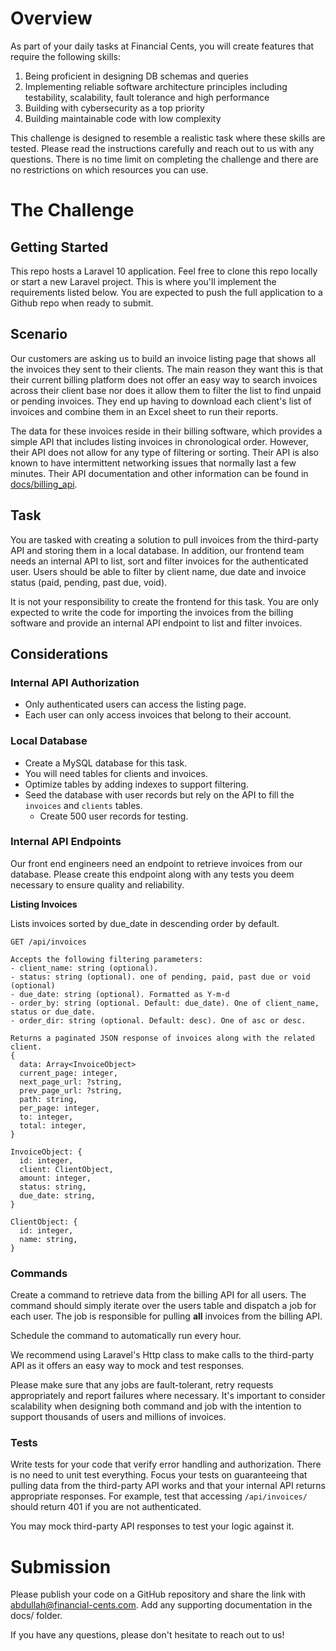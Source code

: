 # Overview
As part of your daily tasks at Financial Cents, you will create features that require the following skills:
1. Being proficient in designing DB schemas and queries
2. Implementing reliable software architecture principles including testability, scalability, fault tolerance and high performance 
3. Building with cybersecurity as a top priority
4. Building maintainable code with low complexity

This challenge is designed to resemble a realistic task where these skills are tested. 
Please read the instructions carefully and reach out to us with any questions. There is no
time limit on completing the challenge and there are no restrictions on which resources you can use.

# The Challenge

## Getting Started
This repo hosts a Laravel 10 application. Feel free to clone this repo locally or start a new Laravel project.
This is where you'll implement the requirements listed below. You are expected to push the full application to
a Github repo when ready to submit.

## Scenario
Our customers are asking us to build an invoice listing page that shows all the invoices they sent to their clients.
The main reason they want this is that their current billing platform does not offer an easy way to search
invoices across their client base nor does it allow them to filter the list to find unpaid or pending invoices.
They end up having to download each client's list of invoices and combine them in an Excel sheet to run their reports. 

The data for these invoices reside in their billing software, which provides a simple API that includes listing
invoices in chronological order. However, their API does not allow for any type of filtering or sorting. Their
API is also known to have intermittent networking issues that normally last a few minutes. Their API documentation
and other information can be found in [docs/billing_api](docs/billing_api.md).

## Task
You are tasked with creating a solution to pull invoices from the third-party API and storing them in a local database.
In addition, our frontend team needs an internal API to list, sort and filter invoices for the authenticated user. Users
should be able to filter by client name, due date and invoice status (paid, pending, past due, void). 

It is not your responsibility to create the frontend for this task. You are only expected to write the code
for importing the invoices from the billing software and provide an internal API endpoint to list and filter invoices.

## Considerations

### Internal API Authorization
- Only authenticated users can access the listing page.
- Each user can only access invoices that belong to their account.

### Local Database
- Create a MySQL database for this task.
- You will need tables for clients and invoices.
- Optimize tables by adding indexes to support filtering. 
- Seed the database with user records but rely on the API to fill the `invoices` and `clients` tables.
  - Create 500 user records for testing. 

### Internal API Endpoints
Our front end engineers need an endpoint to retrieve invoices from our database. Please create this endpoint along 
with any tests you deem necessary to ensure quality and reliability.

**Listing Invoices**

Lists invoices sorted by due_date in descending order by default.
```shell
GET /api/invoices

Accepts the following filtering parameters:
- client_name: string (optional).
- status: string (optional). one of pending, paid, past due or void (optional)
- due_date: string (optional). Formatted as Y-m-d
- order_by: string (optional. Default: due_date). One of client_name, status or due_date.
- order_dir: string (optional. Default: desc). One of asc or desc.

Returns a paginated JSON response of invoices along with the related client.
{
  data: Array<InvoiceObject>
  current_page: integer,
  next_page_url: ?string,
  prev_page_url: ?string,
  path: string,
  per_page: integer,
  to: integer,
  total: integer,
}

InvoiceObject: {
  id: integer,
  client: ClientObject,
  amount: integer,
  status: string,
  due_date: string,
}

ClientObject: {
  id: integer,
  name: string,
}
```

### Commands
Create a command to retrieve data from the billing API for all users. The command should simply iterate over
the users table and dispatch a job for each user. The job is responsible for pulling **all** invoices from the billing API.

Schedule the command to automatically run every hour.

We recommend using Laravel's Http class to make calls to the third-party API as it offers an easy way
to mock and test responses. 

Please make sure that any jobs are fault-tolerant, retry requests appropriately and report failures where necessary.
It's important to consider scalability when designing both command and job with the intention to support thousands
of users and millions of invoices.

### Tests
Write tests for your code that verify error handling and authorization. There is no need to unit test everything. Focus
your tests on guaranteeing that pulling data from the third-party API works and that your internal API returns appropriate
responses. For example, test that accessing `/api/invoices/` should return 401 if you are not authenticated.

You may mock third-party API responses to test your logic against it. 

# Submission
Please publish your code on a GitHub repository and share the link with abdullah@financial-cents.com. Add any
supporting documentation in the docs/ folder.

If you have any questions, please don't hesitate to reach out to us!
